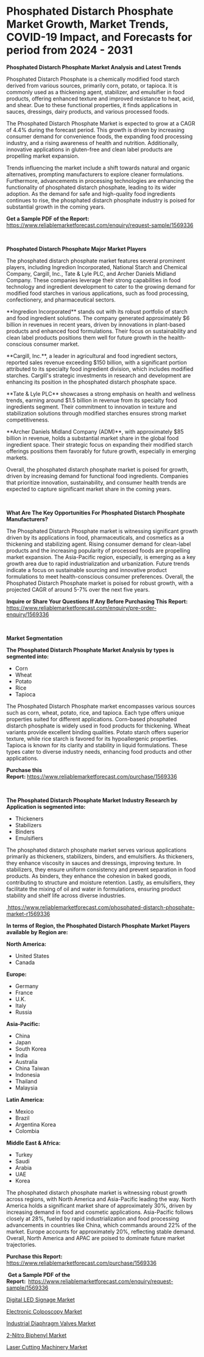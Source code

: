 <p><h1>Phosphated Distarch Phosphate Market Growth, Market Trends, COVID-19 Impact, and Forecasts for period from 2024 - 2031</h1></p><p><strong>Phosphated Distarch Phosphate Market Analysis and Latest Trends</strong></p>
<p><p>Phosphated Distarch Phosphate is a chemically modified food starch derived from various sources, primarily corn, potato, or tapioca. It is commonly used as a thickening agent, stabilizer, and emulsifier in food products, offering enhanced texture and improved resistance to heat, acid, and shear. Due to these functional properties, it finds applications in sauces, dressings, dairy products, and various processed foods.</p><p>The Phosphated Distarch Phosphate Market is expected to grow at a CAGR of 4.4% during the forecast period. This growth is driven by increasing consumer demand for convenience foods, the expanding food processing industry, and a rising awareness of health and nutrition. Additionally, innovative applications in gluten-free and clean label products are propelling market expansion. </p><p>Trends influencing the market include a shift towards natural and organic alternatives, prompting manufacturers to explore cleaner formulations. Furthermore, advancements in processing technologies are enhancing the functionality of phosphated distarch phosphate, leading to its wider adoption. As the demand for safe and high-quality food ingredients continues to rise, the phosphated distarch phosphate industry is poised for substantial growth in the coming years.</p></p>
<p><strong>Get a Sample PDF of the Report:&nbsp;</strong> <a href="https://www.reliablemarketforecast.com/enquiry/request-sample/1569336?utm_campaign=1577&utm_medium=2&utm_source=Github&utm_content=ia&utm_term=14102024&utm_id=phosphated-distarch-phosphate">https://www.reliablemarketforecast.com/enquiry/request-sample/1569336</a></p>
<p>&nbsp;</p>
<p><strong>Phosphated Distarch Phosphate Major Market Players</strong></p>
<p><p>The phosphated distarch phosphate market features several prominent players, including Ingredion Incorporated, National Starch and Chemical Company, Cargill, Inc., Tate & Lyle PLC, and Archer Daniels Midland Company. These companies leverage their strong capabilities in food technology and ingredient development to cater to the growing demand for modified food starches in various applications, such as food processing, confectionery, and pharmaceutical sectors.</p><p>**Ingredion Incorporated** stands out with its robust portfolio of starch and food ingredient solutions. The company generated approximately $6 billion in revenues in recent years, driven by innovations in plant-based products and enhanced food formulations. Their focus on sustainability and clean label products positions them well for future growth in the health-conscious consumer market.</p><p>**Cargill, Inc.**, a leader in agricultural and food ingredient sectors, reported sales revenue exceeding $150 billion, with a significant portion attributed to its specialty food ingredient division, which includes modified starches. Cargill's strategic investments in research and development are enhancing its position in the phosphated distarch phosphate space.</p><p>**Tate & Lyle PLC** showcases a strong emphasis on health and wellness trends, earning around $1.5 billion in revenue from its specialty food ingredients segment. Their commitment to innovation in texture and stabilization solutions through modified starches ensures strong market competitiveness.</p><p>**Archer Daniels Midland Company (ADM)**, with approximately $85 billion in revenue, holds a substantial market share in the global food ingredient space. Their strategic focus on expanding their modified starch offerings positions them favorably for future growth, especially in emerging markets.</p><p>Overall, the phosphated distarch phosphate market is poised for growth, driven by increasing demand for functional food ingredients. Companies that prioritize innovation, sustainability, and consumer health trends are expected to capture significant market share in the coming years.</p></p>
<p>&nbsp;</p>
<p><strong>What Are The Key Opportunities For Phosphated Distarch Phosphate Manufacturers?</strong></p>
<p><p>The Phosphated Distarch Phosphate market is witnessing significant growth driven by its applications in food, pharmaceuticals, and cosmetics as a thickening and stabilizing agent. Rising consumer demand for clean-label products and the increasing popularity of processed foods are propelling market expansion. The Asia-Pacific region, especially, is emerging as a key growth area due to rapid industrialization and urbanization. Future trends indicate a focus on sustainable sourcing and innovative product formulations to meet health-conscious consumer preferences. Overall, the Phosphated Distarch Phosphate market is poised for robust growth, with a projected CAGR of around 5-7% over the next five years.</p></p>
<p><strong>Inquire or Share Your Questions If Any Before Purchasing This Report:</strong> <a href="https://www.reliablemarketforecast.com/enquiry/pre-order-enquiry/1569336?utm_campaign=1577&utm_medium=2&utm_source=Github&utm_content=ia&utm_term=14102024&utm_id=phosphated-distarch-phosphate">https://www.reliablemarketforecast.com/enquiry/pre-order-enquiry/1569336</a></p>
<p>&nbsp;</p>
<p><strong>Market Segmentation</strong></p>
<p><strong>The Phosphated Distarch Phosphate Market Analysis by types is segmented into:</strong></p>
<p><ul><li>Corn</li><li>Wheat</li><li>Potato</li><li>Rice</li><li>Tapioca</li></ul></p>
<p><p>The Phosphated Distarch Phosphate market encompasses various sources such as corn, wheat, potato, rice, and tapioca. Each type offers unique properties suited for different applications. Corn-based phosphated distarch phosphate is widely used in food products for thickening. Wheat variants provide excellent binding qualities. Potato starch offers superior texture, while rice starch is favored for its hypoallergenic properties. Tapioca is known for its clarity and stability in liquid formulations. These types cater to diverse industry needs, enhancing food products and other applications.</p></p>
<p><strong>Purchase this Report:&nbsp;</strong><a href="https://www.reliablemarketforecast.com/purchase/1569336?utm_campaign=1577&utm_medium=2&utm_source=Github&utm_content=ia&utm_term=14102024&utm_id=phosphated-distarch-phosphate">https://www.reliablemarketforecast.com/purchase/1569336</a></p>
<p>&nbsp;</p>
<p><strong>The Phosphated Distarch Phosphate Market Industry Research by Application is segmented into:</strong></p>
<p><ul><li>Thickeners</li><li>Stabilizers</li><li>Binders</li><li>Emulsifiers</li></ul></p>
<p><p>The phosphated distarch phosphate market serves various applications primarily as thickeners, stabilizers, binders, and emulsifiers. As thickeners, they enhance viscosity in sauces and dressings, improving texture. In stabilizers, they ensure uniform consistency and prevent separation in food products. As binders, they enhance the cohesion in baked goods, contributing to structure and moisture retention. Lastly, as emulsifiers, they facilitate the mixing of oil and water in formulations, ensuring product stability and shelf life across diverse industries.</p></p>
<p><a href="https://www.reliablemarketforecast.com/phosphated-distarch-phosphate-market-r1569336?utm_campaign=1577&utm_medium=2&utm_source=Github&utm_content=ia&utm_term=14102024&utm_id=phosphated-distarch-phosphate">&nbsp;https://www.reliablemarketforecast.com/phosphated-distarch-phosphate-market-r1569336</a></p>
<p><strong>In terms of Region, the Phosphated Distarch Phosphate Market Players available by Region are:</strong></p>
<p>
    <p> <strong> North America: </strong>
        <ul>
            <li>United States</li>
            <li>Canada</li>
        </ul>
        </p> 
    <p> <strong> Europe: </strong>
        <ul>
            <li>Germany</li>
            <li>France</li>
            <li>U.K.</li>
            <li>Italy</li>
            <li>Russia</li>
        </ul>
        </p> 
    <p> <strong> Asia-Pacific: </strong>
        <ul>
            <li>China</li>
            <li>Japan</li>
            <li>South Korea</li>
            <li>India</li>
            <li>Australia</li>
            <li>China Taiwan</li>
            <li>Indonesia</li>
            <li>Thailand</li>
            <li>Malaysia</li>
        </ul>
        </p> 
    <p> <strong> Latin America: </strong>
        <ul>
            <li>Mexico</li>
            <li>Brazil</li>
            <li>Argentina Korea</li>
            <li>Colombia</li>
        </ul>
        </p> 
    <p> <strong> Middle East & Africa: </strong>
        <ul>
            <li>Turkey</li>
            <li>Saudi</li>
            <li>Arabia</li>
            <li>UAE</li>
            <li>Korea</li>
        </ul>
    </p>
    </p>
<p><p>The phosphated distarch phosphate market is witnessing robust growth across regions, with North America and Asia-Pacific leading the way. North America holds a significant market share of approximately 30%, driven by increasing demand in food and cosmetic applications. Asia-Pacific follows closely at 28%, fueled by rapid industrialization and food processing advancements in countries like China, which commands around 22% of the market. Europe accounts for approximately 20%, reflecting stable demand. Overall, North America and APAC are poised to dominate future market trajectories.</p></p>
<p><strong>Purchase this Report: </strong><a href="https://www.reliablemarketforecast.com/purchase/1569336?utm_campaign=1577&utm_medium=2&utm_source=Github&utm_content=ia&utm_term=14102024&utm_id=phosphated-distarch-phosphate">https://www.reliablemarketforecast.com/purchase/1569336</a></p>
<p>&nbsp;<strong>Get a Sample PDF of the Report:&nbsp;&nbsp;</strong><a href="https://www.reliablemarketforecast.com/enquiry/request-sample/1569336?utm_campaign=1577&utm_medium=2&utm_source=Github&utm_content=ia&utm_term=14102024&utm_id=phosphated-distarch-phosphate">https://www.reliablemarketforecast.com/enquiry/request-sample/1569336</a></p>
<p><strong></strong></p>
<p><p><a href="https://www.linkedin.com/pulse/top-trends-transforming-digital-led-signage-market-2024-2031-cr1fc?trk=public_post_embed_feed-article-content&utm_campaign=1577&utm_medium=2&utm_source=Github&utm_content=ia&utm_term=14102024&utm_id=phosphated-distarch-phosphate">Digital LED Signage Market</a></p><p><a href="https://github.com/seemagartingsvo/Market-Research-Report-List-1/blob/main/electronic-colposcopy-market.md?utm_campaign=1577&utm_medium=2&utm_source=Github&utm_content=ia&utm_term=14102024&utm_id=phosphated-distarch-phosphate">Electronic Colposcopy Market</a></p><p><a href="https://www.linkedin.com/pulse/industrial-diaphragm-valves-market-essentials-key-players-yeexc?trk=public_post_embed_feed-article-content&utm_campaign=1577&utm_medium=2&utm_source=Github&utm_content=ia&utm_term=14102024&utm_id=phosphated-distarch-phosphate">Industrial Diaphragm Valves Market</a></p><p><a href="https://github.com/danklunxfl/Market-Research-Report-List-1/blob/main/2-nitro-biphenyl-market.md?utm_campaign=1577&utm_medium=2&utm_source=Github&utm_content=ia&utm_term=14102024&utm_id=phosphated-distarch-phosphate">2-Nitro Biphenyl Market</a></p><p><a href="https://www.linkedin.com/pulse/laser-cutting-machinery-market-revolution-size-share-rf00c?trk=public_post_embed_feed-article-content&utm_campaign=1577&utm_medium=2&utm_source=Github&utm_content=ia&utm_term=14102024&utm_id=phosphated-distarch-phosphate">Laser Cutting Machinery Market</a></p></p>